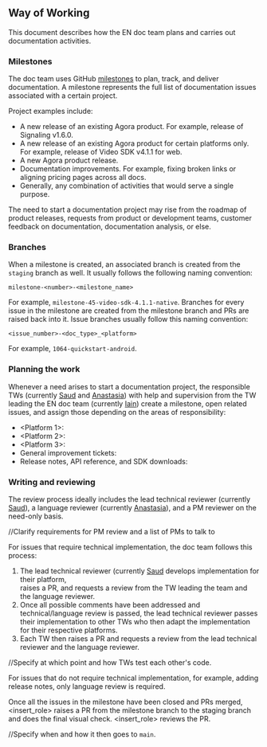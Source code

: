 
## Way of Working

This document describes how the EN doc team plans and carries out 
documentation activities. 

### Milestones 

The doc team uses GitHub [milestones](https://docs.github.com/en/issues/using-labels-and-milestones-to-track-work/about-milestones) 
to plan, track, and deliver documentation. A milestone represents the full list of documentation issues 
associated with a certain project. 

Project examples include: 

* A new release of an existing Agora product. For example, release of Signaling v1.6.0.
* A new release of an existing Agora product for certain platforms only. For example, release of Video SDK v4.1.1 for web.
* A new Agora product release. 
* Documentation improvements. For example, fixing broken links or aligning pricing pages across all docs.
* Generally, any combination of activities that would serve a single purpose. 

The need to start a documentation project may rise from the roadmap of product releases, requests from product or 
development teams, customer feedback on documentation, documentation analysis, or else. 

### Branches

When a milestone is created, an associated branch is created from the `staging` branch as well. 
It usually follows the following naming convention: 

`milestone-<number>-<milestone_name>`

For example, `milestone-45-video-sdk-4.1.1-native`. Branches for every issue in the milestone are created from 
the milestone branch and PRs are raised back into it. Issue branches usually follow this naming convention: 

`<issue_number>-<doc_type>_<platform>`

For example, `1064-quickstart-android`.

### Planning the work

Whenever a need arises to start a documentation project, the responsible TWs (currently [Saud](https://github.com/saudsami) and 
[Anastasia](https://github.com/atovpeko)) with help and supervision from the TW leading the EN doc team 
(currently [Iain](https://github.com/billy-the-fish)) create a milestone, open related issues, and assign those depending 
on the areas of responsibility:

* <Platform 1>: <Name>
* <Platform 2>: <Name>
* <Platform 3>: <Name>
* General improvement tickets: <Name>
* Release notes, API reference, and SDK downloads: <Name>

### Writing and reviewing 

The review process ideally includes the lead technical reviewer (currently [Saud](https://github.com/saudsami)), 
a language reviewer (currently [Anastasia](https://github.com/atovpeko)), and a PM reviewer on the need-only basis.

//Clarify requirements for PM review and a list of PMs to talk to 

For issues that require technical implementation, the doc team follows this process:

1. The lead technical reviewer (currently [Saud](https://github.com/saudsami) develops implementation for their platform,  
   raises a PR, and requests a review from the TW leading the team and the language reviewer.  
2. Once all possible comments have been addressed and technical/language review is passed, the lead technical reviewer passes 
   their implementation to other TWs who then adapt the implementation for their respective platforms. 
3. Each TW then raises a PR and requests a review from the lead technical reviewer and the language reviewer. 

//Specify at which point and how TWs test each other's code.

For issues that do not require technical implementation, for example, adding release notes, only language review is required. 

Once all the issues in the milestone have been closed and PRs merged, <insert_role> raises a PR from the milestone branch 
to the staging branch and does the final visual check. <insert_role> reviews the PR. 

//Specify when and how it then goes to `main`.










